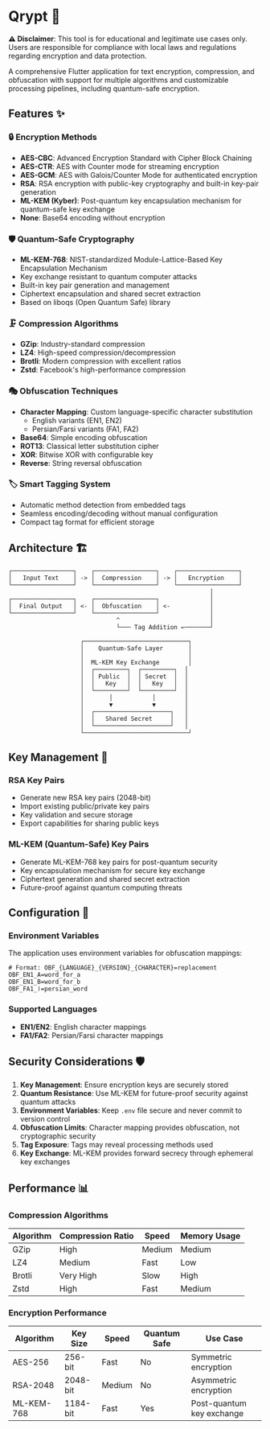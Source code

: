 # Qrypt 🔐

**⚠️ Disclaimer**: This tool is for educational and legitimate use cases only. Users are responsible
for compliance with local laws and regulations regarding encryption and data protection.

A comprehensive Flutter application for text encryption, compression, and obfuscation with support
for multiple algorithms and customizable processing pipelines, including quantum-safe encryption.

## Features ✨

### 🔒 Encryption Methods

- **AES-CBC**: Advanced Encryption Standard with Cipher Block Chaining
- **AES-CTR**: AES with Counter mode for streaming encryption
- **AES-GCM**: AES with Galois/Counter Mode for authenticated encryption
- **RSA**: RSA encryption with public-key cryptography and built-in key-pair generation
- **ML-KEM (Kyber)**: Post-quantum key encapsulation mechanism for quantum-safe key exchange
- **None**: Base64 encoding without encryption

### 🛡️ Quantum-Safe Cryptography

- **ML-KEM-768**: NIST-standardized Module-Lattice-Based Key Encapsulation Mechanism
- Key exchange resistant to quantum computer attacks
- Built-in key pair generation and management
- Ciphertext encapsulation and shared secret extraction
- Based on liboqs (Open Quantum Safe) library

### 🗜️ Compression Algorithms

- **GZip**: Industry-standard compression
- **LZ4**: High-speed compression/decompression
- **Brotli**: Modern compression with excellent ratios
- **Zstd**: Facebook's high-performance compression

### 🎭 Obfuscation Techniques

- **Character Mapping**: Custom language-specific character substitution
    - English variants (EN1, EN2)
    - Persian/Farsi variants (FA1, FA2)
- **Base64**: Simple encoding obfuscation
- **ROT13**: Classical letter substitution cipher
- **XOR**: Bitwise XOR with configurable key
- **Reverse**: String reversal obfuscation

### 🏷️ Smart Tagging System

- Automatic method detection from embedded tags
- Seamless encoding/decoding without manual configuration
- Compact tag format for efficient storage

## Architecture 🏗️

```
┌─────────────────┐    ┌─────────────────┐    ┌─────────────────┐
│   Input Text    │ -> │  Compression    │ -> │   Encryption    │
└─────────────────┘    └─────────────────┘    └─────────────────┘
                                                        │
┌─────────────────┐    ┌─────────────────┐              │
│  Final Output   │ <- │  Obfuscation    │ <-           │
└─────────────────┘    └─────────────────┘              │
                              ^                         │
                              └─── Tag Addition ←───────┘

                    ┌─────────────────────────────┐
                    │    Quantum-Safe Layer       │
                    │                             │
                    │  ML-KEM Key Exchange        │
                    │  ┌─────────┐  ┌─────────┐  │
                    │  │ Public  │  │ Secret  │  │
                    │  │   Key   │  │   Key   │  │
                    │  └─────────┘  └─────────┘  │
                    │       │           │        │
                    │       ▼           ▼        │
                    │  ┌─────────────────────┐   │
                    │  │   Shared Secret     │   │
                    │  └─────────────────────┘   │
                    └─────────────────────────────┘
```

## Key Management 🔑

### RSA Key Pairs

- Generate new RSA key pairs (2048-bit)
- Import existing public/private key pairs
- Key validation and secure storage
- Export capabilities for sharing public keys

### ML-KEM (Quantum-Safe) Key Pairs

- Generate ML-KEM-768 key pairs for post-quantum security
- Key encapsulation mechanism for secure key exchange
- Ciphertext generation and shared secret extraction
- Future-proof against quantum computing threats

## Configuration 🔧

### Environment Variables

The application uses environment variables for obfuscation mappings:

```env
# Format: OBF_{LANGUAGE}_{VERSION}_{CHARACTER}=replacement
OBF_EN1_A=word_for_a
OBF_EN1_B=word_for_b
OBF_FA1_ا=persian_word
```

### Supported Languages

- **EN1/EN2**: English character mappings
- **FA1/FA2**: Persian/Farsi character mappings

## Security Considerations 🛡️

1. **Key Management**: Ensure encryption keys are securely stored
2. **Quantum Resistance**: Use ML-KEM for future-proof security against quantum attacks
3. **Environment Variables**: Keep `.env` file secure and never commit to version control
4. **Obfuscation Limits**: Character mapping provides obfuscation, not cryptographic security
5. **Tag Exposure**: Tags may reveal processing methods used
6. **Key Exchange**: ML-KEM provides forward secrecy through ephemeral key exchanges

## Performance 📊

### Compression Algorithms

| Algorithm | Compression Ratio | Speed  | Memory Usage |
|-----------|-------------------|--------|--------------|
| GZip      | High              | Medium | Medium       |
| LZ4       | Medium            | Fast   | Low          |
| Brotli    | Very High         | Slow   | High         |
| Zstd      | High              | Fast   | Medium       |

### Encryption Performance

| Algorithm  | Key Size | Speed  | Quantum Safe | Use Case                  |
|------------|----------|--------|--------------|---------------------------|
| AES-256    | 256-bit  | Fast   | No           | Symmetric encryption      |
| RSA-2048   | 2048-bit | Medium | No           | Asymmetric encryption     |
| ML-KEM-768 | 1184-bit | Fast   | Yes          | Post-quantum key exchange |
